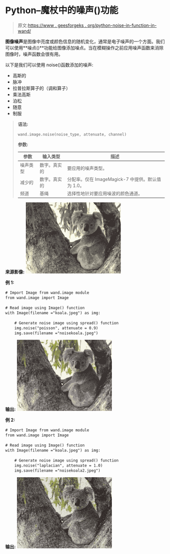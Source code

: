 # Python–魔杖中的噪声()功能

> 原文:[https://www . geesforgeks . org/python-noise-in-function-in-wand/](https://www.geeksforgeeks.org/python-noise-function-in-wand/)

**图像噪声**是图像中亮度或颜色信息的随机变化，通常是电子噪声的一个方面。我们可以使用**噪点()**功能给图像添加噪点。当在模糊操作之前应用噪声函数来消除图像时，噪声函数会很有用。

以下是我们可以使用 noise()函数添加的噪声:

*   高斯的
*   脉冲
*   拉普拉斯算子的（调和算子）
*   乘法高斯
*   泊松
*   随意
*   制服

> **语法:**
> 
> ```
> wand.image.noise(noise_type, attenuate, channel)
> 
> ```
> 
> **参数:**
> 
> | 参数 | 输入类型 | 描述 |
> | --- | --- | --- |
> | 噪声类型 | 数字。真实的 | 要应用的噪声类型。 |
> | 减少的 | 数字。真实的 | 分配率。仅在 ImageMagick-7 中提供。默认值为 1.0。 |
> | 频道 | 基绳 | 选择性地针对要应用噪波的颜色通道。 |

**来源影像:**
![](img/a1d5dabac07efe8de363e0c440a198d8.png)

**例 1:**

```
# Import Image from wand.image module
from wand.image import Image

# Read image using Image() function
with Image(filename ="koala.jpeg") as img:

    # Generate noise image using spread() function
    img.noise("poisson", attenuate = 0.9)
    img.save(filename ="noisekoala.jpeg")
```

**输出:**
![](img/1872ab3ef601f11fa50ef88fbc76742b.png)

**例 2:**

```
# Import Image from wand.image module
from wand.image import Image

# Read image using Image() function
with Image(filename ="koala.jpeg") as img:

    # Generate noise image using spread() function
    img.noise("laplacian", attenuate = 1.0)
    img.save(filename ="noisekoala2.jpeg")
```

**输出:**
![](img/c42c4fc2300800de4e38b4d8af8a92aa.png)
